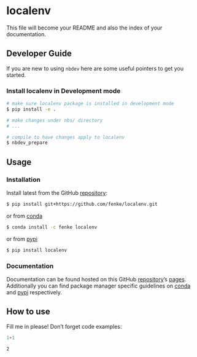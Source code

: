 # localenv


<!-- WARNING: THIS FILE WAS AUTOGENERATED! DO NOT EDIT! -->

This file will become your README and also the index of your
documentation.

## Developer Guide

If you are new to using `nbdev` here are some useful pointers to get you
started.

### Install localenv in Development mode

``` sh
# make sure localenv package is installed in development mode
$ pip install -e .

# make changes under nbs/ directory
# ...

# compile to have changes apply to localenv
$ nbdev_prepare
```

## Usage

### Installation

Install latest from the GitHub
[repository](https://github.com/fenke/localenv):

``` sh
$ pip install git+https://github.com/fenke/localenv.git
```

or from [conda](https://anaconda.org/fenke/localenv)

``` sh
$ conda install -c fenke localenv
```

or from [pypi](https://pypi.org/project/localenv/)

``` sh
$ pip install localenv
```

### Documentation

Documentation can be found hosted on this GitHub
[repository](https://github.com/fenke/localenv)’s
[pages](https://fenke.github.io/localenv/). Additionally you can find
package manager specific guidelines on
[conda](https://anaconda.org/fenke/localenv) and
[pypi](https://pypi.org/project/localenv/) respectively.

## How to use

Fill me in please! Don’t forget code examples:

``` python
1+1
```

    2
